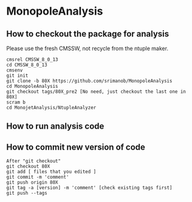 # MonopoleAnalysis
How to checkout the package for analysis
--------------
Please use the fresh CMSSW, not recycle from the ntuple maker.
<pre><code>cmsrel CMSSW_8_0_13
cd CMSSW_8_0_13
cmsenv
git init
git clone -b 80X https://github.com/srimanob/MonopoleAnalysis
cd MonopoleAnalysis
git checkout tags/80X_pre2 [No need, just checkout the last one in 80X]
scram b
cd MonojetAnalysis/NtupleAnalyzer
</code></pre>

How to run analysis code
--------------


How to commit new version of code
--------------
<pre><code>After "git checkout"
git checkout 80X
git add [ files that you edited ]
git commit -m 'comment'
git push origin 80X
git tag -a [version] -m 'comment' [check existing tags first]
git push --tags
</code></pre>
